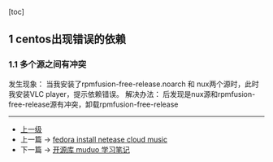 <!-- linux 下遇到的一些问题、 -->
[toc]

## 1 centos出现错误的依赖
### 1.1 多个源之间有冲突
发生现象：
当我安装了rpmfusion-free-release.noarch 和 nux两个源时，此时我安装VLC player，提示依赖错误。
解决办法：
后发现是nux源和rpmfusion-free-release源有冲突，卸载rpmfusion-free-release


---
- [上一级](README.md)
- 上一篇 -> [fedora install netease cloud music](install-netease-cloud-music.md)
- 下一篇 -> [开源库 muduo 学习笔记](muduo.md)

